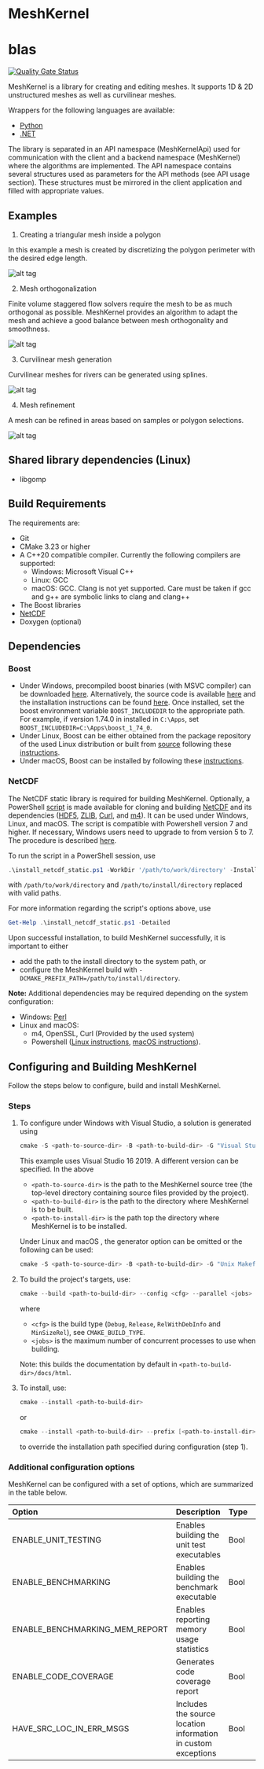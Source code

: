 # MeshKernel

# blas

[![Quality Gate Status](https://sonarcloud.io/api/project_badges/measure?project=Deltares_Grid_Editor_back-end&metric=alert_status)](https://sonarcloud.io/dashboard?id=Deltares_Grid_Editor_back-end)

MeshKernel is a library for creating and editing meshes.
It supports 1D & 2D unstructured meshes as well as curvilinear meshes.

Wrappers for the following languages are available:

- [Python](https://github.com/Deltares/MeshKernelPy)
- [.NET](https://github.com/Deltares/MeshKernelNET)

The library is separated in an API namespace (MeshKernelApi) used for communication with the client and a backend namespace (MeshKernel) where the algorithms are implemented.
The API namespace contains several structures used as parameters for the API methods (see API usage section).
These structures must be mirrored in the client application and filled with appropriate values.

## Examples

1. Creating a triangular mesh inside a polygon

In this example a mesh is created by discretizing the polygon perimeter with the desired edge length.

![alt tag](docs/images/TriangularMeshInPolygon.jpg)

2. Mesh orthogonalization

Finite volume staggered flow solvers require the mesh to be as much orthogonal as possible.
MeshKernel provides an algorithm to adapt the mesh and achieve a good balance between mesh orthogonality and smoothness.

![alt tag](docs/images/MeshOrthogonalization.jpg)

3. Curvilinear mesh generation

Curvilinear meshes for rivers can be generated using splines.

![alt tag](docs/images/OrthogonalCurvilinearGrid.jpg)

4. Mesh refinement

A mesh can be refined in areas based on samples or polygon selections.

![alt tag](docs/images/GridRefinement.jpg)

## Shared library dependencies (Linux)

- libgomp

## Build Requirements

The requirements are:

- Git
- CMake 3.23 or higher
- A C++20 compatible compiler. Currently the following compilers are supported:
  - Windows: Microsoft Visual C++
  - Linux: GCC
  - macOS: GCC. Clang is not yet supported. Care must be taken if gcc and g++ are symbolic links to clang and clang++
- The Boost libraries
- [NetCDF](#netcdf)
- Doxygen (optional)

## Dependencies

### Boost

- Under Windows, precompiled boost binaries (with MSVC compiler) can be downloaded [here](https://sourceforge.net/projects/boost/files/boost-binaries/). Alternatively, the source code is available [here](https://sourceforge.net/projects/boost/files/boost/) and the installation instructions can be found [here](https://www.boost.org/doc/libs/1_74_0/more/getting_started/windows.html). Once installed, set the boost environment variable `BOOST_INCLUDEDIR` to the appropriate path. For example, if version 1.74.0 in installed in `C:\Apps`, set `BOOST_INCLUDEDIR=C:\Apps\boost_1_74_0`.
- Under Linux, Boost can be either obtained from the package repository of the used Linux distribution or built from [source](https://sourceforge.net/projects/boost/files/boost/) following these [instructions](https://www.boost.org/doc/libs/1_74_0/more/getting_started/unix-variants.html).
- Under macOS, Boost can be installed by following these [instructions](https://www.boost.org/doc/libs/1_74_0/doc/html/quickbook/install.html).

### NetCDF

The NetCDF static library is required for building MeshKernel. Optionally, a PowerShell [script](scripts/install_netcdf_static.ps1) is made available for cloning and building [NetCDF](https://github.com/Unidata/netcdf-c) and its dependencies ([HDF5](https://github.com/HDFGroup/hdf5), [ZLIB](https://github.com/madler/zlib), [Curl](https://github.com/curl/curl), and [m4](https://sourceforge.net/projects/gnuwin32/files/m4/)). It can be used under Windows, Linux, and macOS. The script is compatible with Powershell version 7 and higher. If necessary, Windows users need to upgrade to from version 5 to 7. The procedure is described [here](https://learn.microsoft.com/en-us/powershell/scripting/whats-new/migrating-from-windows-powershell-51-to-powershell-7?view=powershell-7.3).

To run the script in a PowerShell session, use

```powershell
.\install_netcdf_static.ps1 -WorkDir '/path/to/work/directory' -InstallDir '/path/to/install/directory' -BuildType 'Release' -ParallelJobs 10 -GitTags @{zlib = 'v1.2.13'; curl = 'curl-7_88_1';  hdf5 = 'hdf5-1_14_0';  netcdf_c = 'v4.9.1'}
```

with `/path/to/work/directory` and `/path/to/install/directory` replaced with valid paths.

For more information regarding the script's options above, use

```powershell
Get-Help .\install_netcdf_static.ps1 -Detailed
```

Upon successful installation, to build MeshKernel successfully, it is important to either

- add the path to the install directory to the system path, or
- configure the MeshKernel build with `-DCMAKE_PREFIX_PATH=/path/to/install/directory`.

**Note:** Additional dependencies may be required depending on the system configuration:

- Windows: [Perl](https://strawberryperl.com/)
- Linux and macOS:
  - m4, OpenSSL, Curl (Provided by the used system)
  - Powershell ([Linux instructions](https://learn.microsoft.com/en-us/powershell/scripting/install/installing-powershell-on-linux?view=powershell-7.3), [macOS instructions](https://learn.microsoft.com/en-us/powershell/scripting/install/installing-powershell-on-macos?view=powershell-7.3)).

## Configuring and Building MeshKernel

Follow the steps below to configure, build and install MeshKernel.

### Steps

1.  To configure under Windows with Visual Studio, a solution is generated using

    ```powershell
    cmake -S <path-to-source-dir> -B <path-to-build-dir> -G "Visual Studio 16 2019" --install-prefix <path-to-install-dir>
    ```

    This example uses Visual Studio 16 2019. A different version can be specified. In the above

    - `<path-to-source-dir>` is the path to the MeshKernel source tree (the top-level directory containing source files provided by the project).
    - `<path-to-build-dir>` is the path to the directory where MeshKernel is to be built.
    - `<path-to-install-dir>` is the path top the directory where MeshKernel is to be installed.

    Under Linux and macOS , the generator option can be omitted or the following can be used:

    ```powershell
    cmake -S <path-to-source-dir> -B <path-to-build-dir> -G "Unix Makefiles" --install-prefix <path-to-install-dir>
    ```

2.  To build the project's targets, use:

    ```powershell
    cmake --build <path-to-build-dir> --config <cfg> --parallel <jobs>
    ```

    where

    - `<cfg>` is the build type (`Debug`, `Release`, `RelWithDebInfo` and `MinSizeRel`), see `CMAKE_BUILD_TYPE`.
    - `<jobs>` is the maximum number of concurrent processes to use when building.

    Note: this builds the documentation by default in `<path-to-build-dir>/docs/html`.

3.  To install, use:
    ```powershell
    cmake --install <path-to-build-dir>
    ```
    or
    ```powershell
    cmake --install <path-to-build-dir> --prefix [<path-to-install-dir>]
    ```
    to override the installation path specified during configuration (step 1).

### Additional configuration options

MeshKernel can be configured with a set of options, which are summarized in the table below.

| Option                         | Description                                                   | Type | Default | Notes                                                                                           |
| :----------------------------- | :------------------------------------------------------------ | :--- | :------ | :---------------------------------------------------------------------------------------------- |
| ENABLE_UNIT_TESTING            | Enables building the unit test executables                    | Bool | ON      |                                                                                                 |
| ENABLE_BENCHMARKING            | Enables building the benchmark executable                     | Bool | OFF     |                                                                                                 |
| ENABLE_BENCHMARKING_MEM_REPORT | Enables reporting memory usage statistics                     | Bool | OFF     | Applicable only when ENABLE_BENCHMARKING is ON, ignored otherwise                               |
| ENABLE_CODE_COVERAGE           | Generates code coverage report                                | Bool | OFF     | Valid only under Linux and macOS when a GNU compiler is used (requires gcov), ignored otherwise |
| HAVE_SRC_LOC_IN_ERR_MSGS       | Includes the source location information in custom exceptions | Bool | OFF     |                                                                                                 |
